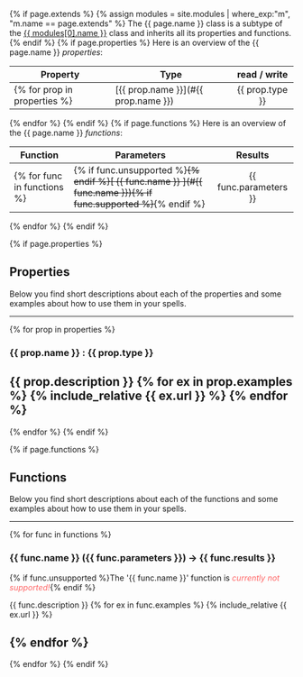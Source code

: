 {% if page.extends %}
{% assign modules = site.modules | where_exp:"m", "m.name == page.extends" %}
The {{ page.name }} class is a subtype of the <a href="{{ modules[0].url }}">{{ modules[0].name }}</a> class and inherits all its properties and functions.
{% endif %}
{% if page.properties %}
Here is an overview of the {{ page.name }} *properties*:

| Property             | Type          | read / write |
| ---------------------|---------------| :-----------:|
{% for prop in properties %}| [<span class="notranslate">{{ prop.name }}</span>](#{{ prop.name }}) | <span class="notranslate">{{ prop.type }}</span> | {{ prop.access }} |
{% endfor %}
{% endif %}
{% if page.functions %}
Here is an overview of the {{ page.name }} *functions*:

| Function             | Parameters    | Results      |
| ---------------------|---------------| :-----------:|
{% for func in functions %}| {% if func.unsupported %}<span style="text-decoration:line-through">{% endif %}[&nbsp;<span class="notranslate">{{ func.name }}</span>&nbsp;](#{{ func.name }}){% if func.supported %}</span>{% endif %} | <span class="notranslate">{{ func.parameters }}</span> | <span class="notranslate">{{ func.results }}</span> |
{% endfor %}
{% endif %}

{% if page.properties %}
## Properties

Below you find short descriptions about each of the properties
and some examples about how to use them in your spells.

---
{% for prop in properties %}
<a style="position:relative; top:-70px; display:block;" name="{{ prop.name }}"></a>
### <span class="notranslate">{{ prop.name }} : {{ prop.type }}</span>

{{ prop.description }}
{% for ex in prop.examples %}
{% include_relative {{ ex.url }} %}
{% endfor %}
---
{% endfor %}
{% endif %}

{% if page.functions %}
## Functions

Below you find short descriptions about each of the functions
and some examples about how to use them in your spells.

---
{% for func in functions %}
<a style="position:relative; top:-70px; display:block;" name="{{ func.name }}"></a>
### <span class="notranslate">{{ func.name }} ({{ func.parameters }}) -> {{ func.results }}</span>
{% if func.unsupported %}The <span class="notranslate">'{{ func.name }}'</span> function is <span style="color:#ff6666">*currently not supported!*</span>{% endif %}

{{ func.description }}
{% for ex in func.examples %}
{% include_relative {{ ex.url }} %}

{% endfor %}
---
{% endfor %}
{% endif %}
